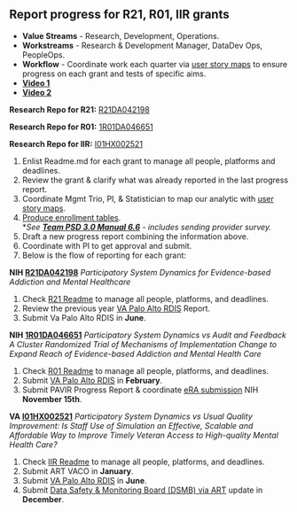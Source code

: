 ## Report progress for R21, R01, IIR grants

- **Value Streams** - Research, Development, Operations.
- **Workstreams** - Research & Development Manager, DataDev Ops, PeopleOps.
- **Workflow** - Coordinate work each quarter via [user story maps](https://lucid.app/lucidchart/4fb06b59-38f5-4d61-86f0-4620ceb93196/edit?invitationId=inv_1aaff388-5182-4b7f-b89d-104a3a3c47bf&page=h01Iv0QVBRyP#) to ensure progress on each grant and tests of specific aims.
- [**Video 1**](https://dvagov.sharepoint.com/sites/teampsd_vha/Shared%20Documents/training_workgroup/Recordings/5.1%20Manage%20Research%20Repository%20including%20Readme.md-20220601_144709-Meeting%20Recording.mp4?web=1)
- [**Video 2**](https://dvagov.sharepoint.com/sites/teampsd_vha/_layouts/15/stream.aspx?id=%2Fsites%2Fteampsd%5Fvha%2FShared%20Documents%2Ftraining%5Fworkgroup%2FRecordings%2F5%2E2%5Freport%5Fprogress%5Fr21%5Fr01%5Fiir%5Fgrants%2D20220602%5F151117%2DMeeting%20Recording%2Emp4)

**Research Repo for R21:** [R21DA042198](https://github.com/lzim/research/tree/master/r21DA042198#readme)

**Research Repo for R01:** [1R01DA046651](https://github.com/lzim/research/tree/master/r01DA046651#readme)

**Research Repo for IIR:** [I01HX002521](https://github.com/lzim/research/tree/master/i01HX002521#readme)

1. Enlist Readme.md for each grant to manage all people, platforms and deadlines.
2. Review the grant & clarify what was already reported in the last progress report.
3. Coordinate Mgmt Trio, PI, & Statistician to map our analytic with [user story maps](https://lucid.app/lucidchart/4fb06b59-38f5-4d61-86f0-4620ceb93196/edit?page=h01Iv0QVBRyP&invitationId=inv_1aaff388-5182-4b7f-b89d-104a3a3c47bf#).
4. [Produce enrollment tables](https://dvagov.sharepoint.com/:x:/r/sites/teampsd_vha/_layouts/15/doc2.aspx?sourcedoc=%7BD9B9B72A-99C2-4510-B8EB-F272AC655CBF%7D&file=ees_mtl_live_team_links_tables_master.xlsx&action=default&mobileredirect=true&wdhostclicktime=1637595909269&cid=a47f3887-306c-4ac4-a7eb-02ee2640980b).  
*_See [**Team PSD 3.0 Manual 6.6**](https://lzim.github.io/teampsd/6-research-and-development-workstreams.html#produce-patient-and-provider-enrollment-tables-for-progress-reports---r01-and-iir-aim-1-and-aim-2) - includes sending provider survey._
5. Draft a new progress report combining the information above.
6. Coordinate with PI to get approval and submit.
7. Below is the flow of reporting for each grant:

**NIH [R21DA042198](https://projectreporter.nih.gov/project_info_description.cfm?aid=9318487&icde=42957249&ddparam=&ddvalue=&ddsub=&cr=1&csb=default&cs=ASC&pball=)** _Participatory System Dynamics for Evidence-based Addiction and Mental Healthcare_
 1. Check [R21 Readme](https://github.com/lzim/research/blob/master/r21DA042198/README.md) to manage all people, platforms, and deadlines.
 2. Review the previous year [VA Palo Alto RDIS](https://www.rdispaloalto.net/Pinsite) Report.
 3. Submit Va Palo Alto RDIS in **June**.

**NIH [1R01DA046651](https://reporter.nih.gov/project-details/9684317)** _Participatory System Dynamics vs Audit and Feedback A Cluster Randomized Trial of Mechanisms of Implementation Change to Expand Reach of Evidence-based Addiction and Mental Health Care_
1. Check [R01 Readme](https://github.com/lzim/research/blob/master/r01DA046651/README.md) to manage all people, platforms, and deadlines.
2. Submit [VA Palo Alto RDIS](https://www.rdispaloalto.net/Pinsite) in **February**.
3. Submit PAVIR Progress Report & coordinate [eRA submission](https://public.era.nih.gov/commonsplus/public/login.era?TARGET=https%3A%2F%2Fpublic.era.nih.gov%3A443%2Fcommons%2FcommonsInit.do) NIH **November 15th**.

**VA [I01HX002521](https://projectreporter.nih.gov/project_info_description.cfm?aid=9838122&icde=52065126&ddparam=&ddvalue=&ddsub=&cr=2&csb=default&cs=ASC&pball=)** _Participatory System Dynamics vs Usual Quality Improvement: Is Staff Use of Simulation an Effective, Scalable and Affordable Way to Improve Timely Veteran Access to High-quality Mental Health Care?_
1. Check [IIR Readme](https://github.com/lzim/research/blob/master/i01HX002521/README.md) to manage all people, platforms, and deadlines.
2. Submit ART VACO in **January**.
3. Submit [VA Palo Alto RDIS](https://www.rdispaloalto.net/Pinsite) in **June**.
4. Submit [Data Safety & Monitoring Board (DSMB) via ART](http://art.puget-sound.med.va.gov/ChooseProject.cfm) update in **December**.
